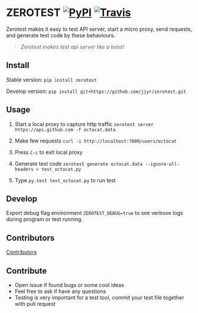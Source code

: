 # ZEROTEST [![PyPI](https://img.shields.io/pypi/v/zerotest.svg)](https://pypi.python.org/pypi/zerotest) [![Travis](https://img.shields.io/travis/jjyr/zerotest.svg)](https://travis-ci.org/jjyr/zerotest)

Zerotest makes it easy to test API server, start a micro proxy, send requests, and generate test code by these behaviours.

> *Zerotest makes test api server like a boss!*

## Install
Stable version: `pip install zerotest`

Develop version: `pip install git+https://github.com/jjyr/zerotest.git`

## Usage
1. Start a local proxy to capture http traffic `zerotest server https://api.github.com -f octocat.data`

2. Make few requests `curl -i http://localhost:7000/users/octocat`

3. Press `C-c` to exit local proxy

4. Generate test code `zerotest generate octocat.data --ignore-all-headers > test_octocat.py`

5. Type `py.test test_octocat.py` to run test

## Develop
Export debug flag environment `ZEROTEST_DEBUG=true` to see verbose logs during program or test running.

## Contributors
[Contributors](https://github.com/jjyr/zerotest/graphs/contributors)

## Contribute
* Open issue if found bugs or some cool ideas
* Feel free to ask if have any questions
* Testing is very important for a test tool, commit your test file together with pull request
